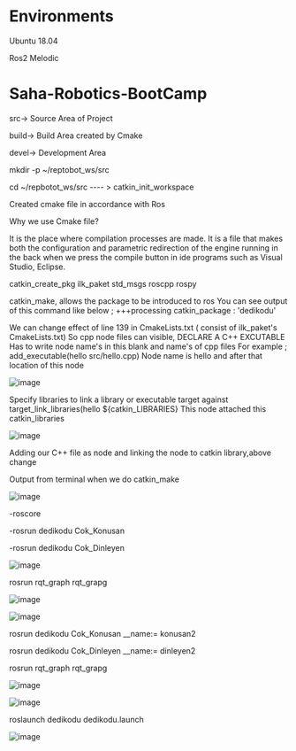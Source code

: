 # Environments
 Ubuntu 18.04
 
 Ros2 Melodic
 
# Saha-Robotics-BootCamp


src-> Source Area of Project

build-> Build Area created by Cmake

devel-> Development Area

mkdir -p ~/reptobot_ws/src

cd ~/repbotot_ws/src  ---- > catkin_init_workspace

Created cmake file in accordance with Ros

Why we use Cmake file?

It is the place where compilation processes are made. 
It is a file that makes both the configuration and parametric redirection 
of the engine running in the back when we press the compile button in 
ide programs such as Visual Studio, Eclipse.

catkin_create_pkg ilk_paket std_msgs roscpp rospy

catkin_make, allows the package to be introduced to ros
You can see output of this command like below ;
+++processing catkin_package : 'dedikodu'


We can change effect of line 139 in CmakeLists.txt ( consist of ilk_paket's CmakeLists.txt)
So cpp node files can visible, DECLARE A C++ EXCUTABLE
Has to write node name's in this blank and name's of cpp files
For example ; 
add_executable(hello src/hello.cpp) 
Node name is hello and after that location of this node

![image](https://user-images.githubusercontent.com/63358327/165772579-85464d17-393d-4c92-8c0b-c2d7a9853421.png)


Specify libraries to link a library or executable target against
target_link_libraries(hello ${catkin_LIBRARIES}
This node attached this catkin_libraries 

![image](https://user-images.githubusercontent.com/63358327/165772709-d87d2efb-3cae-4287-93a8-d79aad554319.png)


Adding our C++ file as node and linking the node to catkin library,above change

Output from terminal when we do catkin_make

![image](https://user-images.githubusercontent.com/63358327/165771816-ccac885a-5e2e-428d-92a4-9b01d7781f43.png)


-roscore

-rosrun dedikodu Cok_Konusan

-rosrun dedikodu Cok_Dinleyen

![image](https://user-images.githubusercontent.com/63358327/165776830-ef0b025e-08f4-481e-8bbf-e34066584b64.png)



rosrun rqt_graph rqt_grapg

![image](https://user-images.githubusercontent.com/63358327/165776548-c7286001-652c-454a-a63f-1b3355bbd712.png)

![image](https://user-images.githubusercontent.com/63358327/165778407-9ef8e8d3-76a1-4aec-b849-9fc43fe9bcff.png)


rosrun dedikodu Cok_Konusan __name:= konusan2

rosrun dedikodu Cok_Dinleyen __name:= dinleyen2

rosrun rqt_graph rqt_grapg

![image](https://user-images.githubusercontent.com/63358327/165779191-b80a4878-34d7-4309-a109-963459f7c994.png)


![image](https://user-images.githubusercontent.com/63358327/165781978-e2840712-97cc-4265-a44c-24c789caba3b.png)


roslaunch dedikodu dedikodu.launch

![image](https://user-images.githubusercontent.com/63358327/165782217-3517218b-fbfb-4c8f-a94e-ef545c490c67.png)

